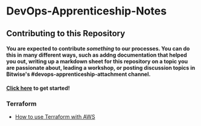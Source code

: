 # DevOps-Apprenticeship-Notes


## Contributing to this Repository

#### You are expected to contribute _something_ to our processes. You can do this in many different ways, such as addng documentation that helped you out, writing up a markdown sheet for this repository on a topic you are passionate about, leading a workshop, or posting discussion topics in Bitwise's #devops-apprenticeship-attachment channel.

#### [Click here](https://docs.github.com/en/get-started/quickstart/contributing-to-projects) to get started!


### Terraform
- [How to use Terraform with AWS](https://www.youtube.com/watch?v=iRaai1IBlB0)
